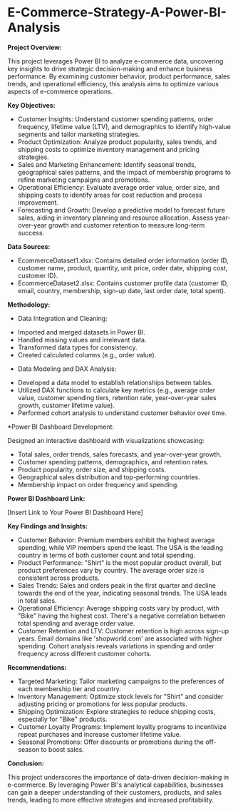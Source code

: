 # E-Commerce-Strategy-A-Power-BI-Analysis

**Project Overview:**

This project leverages Power BI to analyze e-commerce data, uncovering key insights to drive strategic decision-making and enhance business performance. By examining customer behavior, product performance, sales trends, and operational efficiency, this analysis aims to optimize various aspects of e-commerce operations.

**Key Objectives:**

* Customer Insights: Understand customer spending patterns, order frequency, lifetime value (LTV), and demographics to identify high-value segments and tailor marketing strategies.
* Product Optimization: Analyze product popularity, sales trends, and shipping costs to optimize inventory management and pricing strategies.
* Sales and Marketing Enhancement: Identify seasonal trends, geographical sales patterns, and the impact of membership programs to refine marketing campaigns and promotions.
* Operational Efficiency: Evaluate average order value, order size, and shipping costs to identify areas for cost reduction and process improvement.
* Forecasting and Growth: Develop a predictive model to forecast future sales, aiding in inventory planning and resource allocation. Assess year-over-year growth and customer retention to measure long-term success.

**Data Sources:**

* EcommerceDataset1.xlsx: Contains detailed order information (order ID, customer name, product, quantity, unit price, order date, shipping cost, customer ID).
* EcommerceDataset2.xlsx: Contains customer profile data (customer ID, email, country, membership, sign-up date, last order date, total spent).

**Methodology:**

* Data Integration and Cleaning:

- Imported and merged datasets in Power BI.
- Handled missing values and irrelevant data.
- Transformed data types for consistency.
- Created calculated columns (e.g., order value).

* Data Modeling and DAX Analysis:

- Developed a data model to establish relationships between tables.
- Utilized DAX functions to calculate key metrics (e.g., average order value, customer spending tiers, retention rate, year-over-year sales growth, customer lifetime value).
- Performed cohort analysis to understand customer behavior over time.

*Power BI Dashboard Development:

Designed an interactive dashboard with visualizations showcasing:
- Total sales, order trends, sales forecasts, and year-over-year growth.
- Customer spending patterns, demographics, and retention rates.
- Product popularity, order size, and shipping costs.
- Geographical sales distribution and top-performing countries.
- Membership impact on order frequency and spending.

**Power BI Dashboard Link:**

[Insert Link to Your Power BI Dashboard Here]

**Key Findings and Insights:**

* Customer Behavior: Premium members exhibit the highest average spending, while VIP members spend the least. The USA is the leading country in terms of both customer count and total spending.
* Product Performance: "Shirt" is the most popular product overall, but product preferences vary by country. The average order size is consistent across products.
* Sales Trends: Sales and orders peak in the first quarter and decline towards the end of the year, indicating seasonal trends. The USA leads in total sales.
* Operational Efficiency: Average shipping costs vary by product, with "Bike" having the highest cost. There's a negative correlation between total spending and average order value.
* Customer Retention and LTV: Customer retention is high across sign-up years. Email domains like 'shopworld.com' are associated with higher spending. Cohort analysis reveals variations in spending and order frequency across different customer cohorts.

**Recommendations:**

* Targeted Marketing: Tailor marketing campaigns to the preferences of each membership tier and country.
* Inventory Management: Optimize stock levels for "Shirt" and consider adjusting pricing or promotions for less popular products.
* Shipping Optimization: Explore strategies to reduce shipping costs, especially for "Bike" products.
* Customer Loyalty Programs: Implement loyalty programs to incentivize repeat purchases and increase customer lifetime value.
* Seasonal Promotions: Offer discounts or promotions during the off-season to boost sales.

**Conclusion:**

This project underscores the importance of data-driven decision-making in e-commerce. By leveraging Power BI's analytical capabilities, businesses can gain a deeper understanding of their customers, products, and sales trends, leading to more effective strategies and increased profitability.
